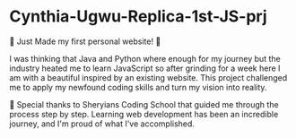 # Cynthia-Ugwu-Replica-1st-JS-prj

🚀 Just Made my first personal website! 🎉

I was thinking that Java and Python where enough for my journey but the industry heated me to learn JavaScript 
so after grinding for a week here I am with a beautiful inspired by an existing website. This project challenged me to apply
my newfound coding skills and turn my vision into reality.

🌟 Special thanks to Sheryians Coding School that guided me through the process step by step. 
Learning web development has been an incredible journey, and I'm proud of what I've accomplished.
